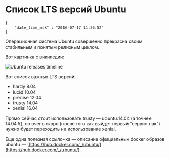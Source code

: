 # Список LTS версий Ubuntu

```
{
    "date_time_msk" : "2016-07-17 11:36:52"
}
```

Операционная система Ubuntu совершенно прекрасна своим стабильным и понятым
релизным циклом.

Вот картинка с [википедии](https://en.wikipedia.org/wiki/List_of_Ubuntu_releases#Version_timeline):

![Ubuntu releases timeline](https://upload.bessarabov.ru/bessarabov/fqtyF30be7TWHUGeCfQHik9UqOc.png)

Вот список важных LTS версий:

 * hardy 8.04
 * lucid 10.04
 * precise 12.04
 * trusty 14.04
 * xenial 16.04

Прямо сейчас стоит использовать trusty — ubuntu:14.04 (а точнее 14.04.5), но
очень скоро (после того как выйдет первый "сервис пак") нужно будет переходить
на использование xenial.

Еще одна полезная ссылочка — описание официальных docker образов ubuntu —
[https://hub.docker.com/_/ubuntu/](https://hub.docker.com/_/ubuntu/).
